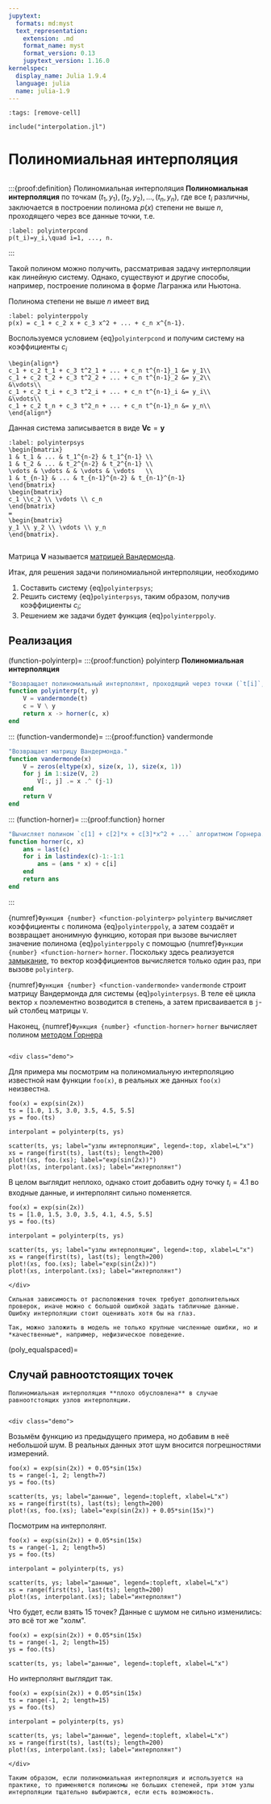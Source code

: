 ```yaml
---
jupytext:
  formats: md:myst
  text_representation:
    extension: .md
    format_name: myst
    format_version: 0.13
    jupytext_version: 1.16.0
kernelspec:
  display_name: Julia 1.9.4
  language: julia
  name: julia-1.9
---
```


```{code-cell}
:tags: [remove-cell]

include("interpolation.jl")
```

# Полиномиальная интерполяция

```{index} интерполяция; полиномиальная
```
:::{proof:definition} Полиномиальная интерполяция
**Полиномиальная интерполяция** по точкам $(t_1, y_1), (t_2,y_2), ..., (t_n, y_n)$, где все $t_i$ различны, заключается в построении полинома $p(x)$ степени не выше $n$, проходящего через все данные точки, т.е.

```{math}
:label: polyinterpcond
p(t_i)=y_i,\quad i=1, ..., n.
```
:::

Такой полином можно получить, рассматривая задачу интерполяции как линейную систему. Однако, существуют и другие способы, например, построение полинома в форме Лагранжа или Ньютона.

Полинома степени не выше $n$ имеет вид

```{math}
:label: polyinterppoly
p(x) = c_1 + c_2 x + c_3 x^2 + ... + c_n x^{n-1}.
```

Воспользуемся условием {eq}`polyinterpcond` и получим систему на коэффициенты $c_i$

```{math}
\begin{align*}
c_1 + c_2 t_1 + c_3 t^2_1 + ... + c_n t^{n-1}_1 &= y_1\\
c_1 + c_2 t_2 + c_3 t^2_2 + ... + c_n t^{n-1}_2 &= y_2\\
&\vdots\\
c_1 + c_2 t_i + c_3 t^2_i + ... + c_n t^{n-1}_i &= y_i\\
&\vdots\\
c_1 + c_2 t_n + c_3 t^2_n + ... + c_n t^{n-1}_n &= y_n\\
\end{align*}
```

Данная система записывается в виде $\mathbf{V}\mathbf{c}=\mathbf{y}$

```{math}
:label: polyinterpsys
\begin{bmatrix}
1 & t_1 & ... & t_1^{n-2} & t_1^{n-1} \\
1 & t_2 & ... & t_2^{n-2} & t_2^{n-1} \\
\vdots & \vdots & & \vdots & \vdots   \\
1 & t_{n-1} & ... & t_{n-1}^{n-2} & t_{n-1}^{n-1}
\end{bmatrix}
\begin{bmatrix}
c_1 \\c_2 \\ \vdots \\ c_n
\end{bmatrix}
=
\begin{bmatrix}
y_1 \\ y_2 \\ \vdots \\ y_n
\end{bmatrix}.
```

```{index} матрица; Вандермонда
```
Матрица $\mathbf{V}$ называется [матрицей Вандермонда](https://en.wikipedia.org/wiki/Vandermonde_matrix).

Итак, для решения задачи полиномиальной интерполяции, необходимо

1. Составить систему {eq}`polyinterpsys`;
2. Решить систему {eq}`polyinterpsys`, таким образом, получив коэффициенты $c_i$;
3. Решением же задачи будет функция {eq}`polyinterppoly`. 

## Реализация

(function-polyinterp)=
:::{proof:function} polyinterp
**Полиномиальная интерполяция**
```julia
"Возвращает полиномиальный интерполянт, проходящий через точки (`t[i]`, `y[i]`)."
function polyinterp(t, y)
    V = vandermonde(t)
    c = V \ y
    return x -> horner(c, x)
end
```
:::
(function-vandermonde)=
:::{proof:function} vandermonde
```julia
"Возвращает матрицу Вандермонда."
function vandermonde(x)
    V = zeros(eltype(x), size(x, 1), size(x, 1))
    for j in 1:size(V, 2)
        V[:, j] .= x .^ (j-1)
    end
    return V
end
```
:::
(function-horner)=
:::{proof:function} horner
```julia
"Вычисляет полином `c[1] + c[2]*x + c[3]*x^2 + ...` алгоритмом Горнера."
function horner(c, x)
    ans = last(c)
    for i in lastindex(c)-1:-1:1
        ans = (ans * x) + c[i]
    end
    return ans
end
```
:::

{numref}`Функция {number} <function-polyinterp>` `polyinterp` вычисляет коэффициенты `c` полинома  {eq}`polyinterppoly`, а затем создаёт и возвращает анонимную функцию, которая при вызове вычисляет значение полинома {eq}`polyinterppoly` с помощью {numref}`Функции {number} <function-horner>` `horner`. Поскольку здесь реализуется [замыкание](https://en.wikipedia.org/wiki/Closure_(computer_programming)), то вектор коэффициентов вычисляется только один раз, при вызове `polyinterp`.

{numref}`Функция {number} <function-vandermonde>` `vandermonde` строит матрицу Вандермонда для системы {eq}`polyinterpsys`. В теле её цикла вектор `x` поэлементно возводится в степень, а затем присваивается в `j`-ый столбец матрицы `V`.

Наконец, {numref}`Функция {number} <function-horner>` `horner` вычисляет полином [методом Горнера](https://ru.wikipedia.org/wiki/%D0%A1%D1%85%D0%B5%D0%BC%D0%B0_%D0%93%D0%BE%D1%80%D0%BD%D0%B5%D1%80%D0%B0)


```{proof:demo} Полиномиальная интерполяция
```

```{raw} html
<div class="demo">
```

Для примера мы посмотрим на полиномиальную интерполяцию известной нам функции `foo(x)`, в реальных же данных `foo(x)` неизвестна.

```{code-cell}
foo(x) = exp(sin(2x))
ts = [1.0, 1.5, 3.0, 3.5, 4.5, 5.5]
ys = foo.(ts)

interpolant = polyinterp(ts, ys)

scatter(ts, ys; label="узлы интерполяции", legend=:top, xlabel=L"x")
xs = range(first(ts), last(ts); length=200)
plot!(xs, foo.(xs); label="exp(sin(2x))")
plot!(xs, interpolant.(xs); label="интерполянт")
```

В целом выглядит неплохо, однако стоит добавить одну точку $t_i = 4.1$ во входные данные, и интерполянт сильно поменяется.

```{code-cell}
foo(x) = exp(sin(2x))
ts = [1.0, 1.5, 3.0, 3.5, 4.1, 4.5, 5.5]
ys = foo.(ts)

interpolant = polyinterp(ts, ys)

scatter(ts, ys; label="узлы интерполяции", legend=:top, xlabel=L"x")
xs = range(first(ts), last(ts); length=200)
plot!(xs, foo.(xs); label="exp(sin(2x))")
plot!(xs, interpolant.(xs); label="интерполянт")
```

```{raw} html
</div>
```

```{proof:observation}
Сильная зависимость от расположения точек требует дополнительных проверок, иначе можно с большой ошибкой задать табличные данные. Ошибку интерполяции стоит оценивать хотя бы на глаз.

Так, можно заложить в модель не только крупные численные ошибки, но и *качественные*, например, нефизическое поведение.
```

(poly_equalspaced)=
## Случай равноотстоящих точек

```{proof:proposition}
Полиномиальная интерполяция **плохо обусловлена** в случае равноотстоящих узлов интерполяции.
```

```{proof:demo}
```

```{raw} html
<div class="demo">
```

Возьмём функцию из предыдущего примера, но добавим в неё небольшой шум. В реальных данных этот шум вносится погрешностями измерений.

```{code-cell}
foo(x) = exp(sin(2x)) + 0.05*sin(15x)
ts = range(-1, 2; length=7)
ys = foo.(ts)

scatter(ts, ys; label="данные", legend=:topleft, xlabel=L"x")
xs = range(first(ts), last(ts); length=200)
plot!(xs, foo.(xs); label="exp(sin(2x)) + 0.05*sin(15x)")
```

Посмотрим на интерполянт.

```{code-cell}
foo(x) = exp(sin(2x)) + 0.05*sin(15x)
ts = range(-1, 2; length=5)
ys = foo.(ts)

interpolant = polyinterp(ts, ys)

scatter(ts, ys; label="данные", legend=:topleft, xlabel=L"x")
xs = range(first(ts), last(ts); length=200)
plot!(xs, interpolant.(xs); label="интерполянт")
```

Что будет, если взять 15 точек? Данные с шумом не сильно изменились: это всё тот же "холм".

```{code-cell}
foo(x) = exp(sin(2x)) + 0.05*sin(15x)
ts = range(-1, 2; length=15)
ys = foo.(ts)

scatter(ts, ys; label="данные", legend=:topleft, xlabel=L"x")
```

Но интерполянт выглядит так.

```{code-cell}
foo(x) = exp(sin(2x)) + 0.05*sin(15x)
ts = range(-1, 2; length=15)
ys = foo.(ts)

interpolant = polyinterp(ts, ys)

scatter(ts, ys; label="данные", legend=:topleft, xlabel=L"x")
xs = range(first(ts), last(ts); length=200)
plot!(xs, interpolant.(xs); label="интерполянт")
```

```{raw} html
</div>
```

```{proof:observation}
Таким образом, если полиномиальная интерполяция и используется на практике, то применяются полиномы не больших степеней, при этом узлы интерполяции тщательно выбираются, если есть возможность.
```
